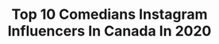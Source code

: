 ---
title: Top 10 Comedians Instagram Influencers In Canada In 2020
description: >-
  Find top comedians Instagram influencers in Canada in 2020. Most popular hashtags: #comedy #giuseppethemc #coronavirus #toronto.
platform: Instagram
profiles:
  - username: "jacob.ursomarzo"
    fullname: >-
      Jacob Ursomarzo
    location: "Canada"
    followers: 88353
    engagement: 1779
    commentsToLikes: 0.020835
    id: ck8sw1voddi640j78e8e73tla
    verified: false
    hashtags: "#donsirloin, #instagram, #homies, #kings"
  - username: "sunnydcomedy"
    fullname: >-
      Sunee Dhaliwal
    location: "Canada"
    followers: 39559
    engagement: 102
    commentsToLikes: 0.064094
    id: ck5q0gmf15wbq0i110fiye1yj
    verified: false
    hashtags: "#dicktalk, #squadgoals, #ovo, #yyc"
  - username: "shaneykipps"
    fullname: >-
      Shane Kippel
    location: "Canada"
    followers: 87602
    engagement: 180
    commentsToLikes: 0.022531
    id: ck5q3rkkwm3uc0i11j6iyvkh4
    verified: true
    hashtags: ""
  - username: "nickandy1"
    fullname: >-
      Nick Andrew [AR12]
    location: "Canada"
    followers: 118080
    engagement: 889
    commentsToLikes: 0.019266
    id: ck8szmjnvp06m0j78919ncxif
    verified: false
    hashtags: "#ar12, #truck, #montreal, #fordraptor"
  - username: "giuseppethemc"
    fullname: >-
      GIUSEPPE THE MC
    location: "Canada"
    followers: 34490
    engagement: 693
    commentsToLikes: 0.094055
    id: ck6u5j1qy9x520j71o4mn2oco
    verified: false
    hashtags: "#31274, #phone, #parents, #keto"
  - username: "rob_ianni_comedy"
    fullname: >-
      Rob Ianni Comedy
    location: "Canada"
    followers: 7511
    engagement: 654
    commentsToLikes: 0.081008
    id: ck5q3rpcim4ex0i11hb82rfea
    verified: false
    hashtags: "#donotmiss, #hahaha, #italianjewcakersshow, #funtimes"
  - username: "jjquailo94"
    fullname: >-
      Salty Feed ®️
    location: "Canada"
    followers: 10045
    engagement: 397
    commentsToLikes: 0.132117
    id: ck138vraii8vx0i19778klpgj
    verified: false
    hashtags: "#nickiminaj, #toosieslidechallenge, #wshhafterdark, #timessquare"
  - username: "davidbillacomedy"
    fullname: >-
      David Billa Comedy
    location: "Canada"
    followers: 32189
    engagement: 1067
    commentsToLikes: 0.012423
    id: ck0vvqr9pqcct0i197ke44cgu
    verified: false
    hashtags: "#davidbillacovers, #tamilcomedy, #diet, #supportindependentmusic"
  - username: "the6atsix"
    fullname: >-
      😂Beamer💥Walczak😁
    location: "Canada"
    followers: 109523
    engagement: 384
    commentsToLikes: 0.067210
    id: ck6004z4pcyjv0i147qy4cw3s
    verified: false
    hashtags: "#ourvlogsarenextlevel, #bigmovesthisyear, #lifesupermosh, #goalsaffimek"
  - username: "hooraymae"
    fullname: >-
      Mae Martin
    location: "Canada"
    followers: 114766
    engagement: 727
    commentsToLikes: 0.020661
    id: ck6tnl4qwa2e40j71yrkrv9s0
    verified: true
    hashtags: "#feelgood, #adrianlukis, #socialdistancing, #bbcghosts"
---